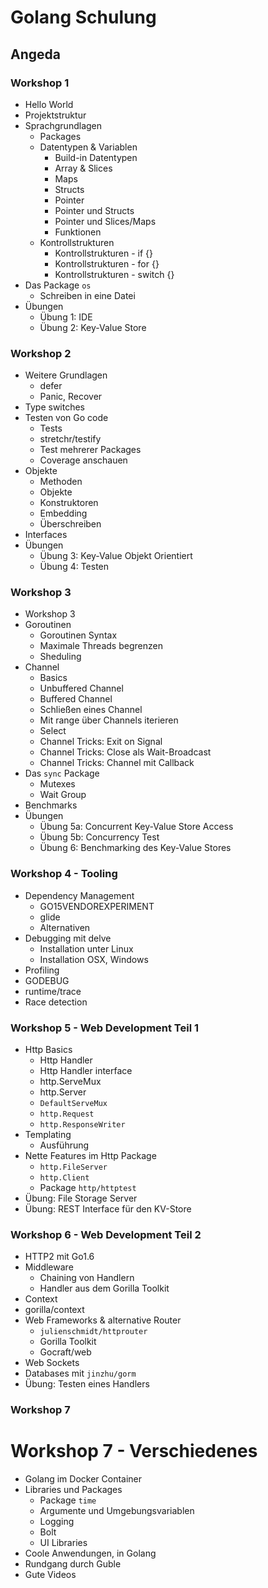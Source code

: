 # Golang Schulung

## Angeda

### Workshop 1
- Hello World
- Projektstruktur
- Sprachgrundlagen
  - Packages
  - Datentypen & Variablen
    - Build-in Datentypen
    - Array & Slices
    - Maps
    - Structs
    - Pointer
    - Pointer und Structs
    - Pointer und Slices/Maps
    - Funktionen
  - Kontrollstrukturen
    - Kontrollstrukturen - if {}
    - Kontrollstrukturen - for {}
    - Kontrollstrukturen - switch {}
- Das Package `os`
  - Schreiben in eine Datei
- Übungen
  - Übung 1: IDE
  - Übung 2: Key-Value Store

### Workshop 2
- Weitere Grundlagen
  - defer
  - Panic, Recover
- Type switches
- Testen von Go code
  - Tests
  - stretchr/testify
  - Test mehrerer Packages
  - Coverage anschauen
- Objekte
  - Methoden
  - Objekte
  - Konstruktoren
  - Embedding
  - Überschreiben
- Interfaces
- Übungen
  - Übung 3: Key-Value Objekt Orientiert
  - Übung 4: Testen

### Workshop 3
- Workshop 3
- Goroutinen
  - Goroutinen Syntax
  - Maximale Threads begrenzen
  - Sheduling
- Channel
  - Basics
  - Unbuffered Channel
  - Buffered Channel
  - Schließen eines Channel
  - Mit range über Channels iterieren
  - Select
  - Channel Tricks: Exit on Signal
  - Channel Tricks: Close als Wait-Broadcast
  - Channel Tricks: Channel mit Callback
- Das `sync` Package
  - Mutexes
  - Wait Group
- Benchmarks
- Übungen
  - Übung 5a: Concurrent Key-Value Store Access
  - Übung 5b: Concurrency Test
  - Übung 6: Benchmarking des Key-Value Stores

### Workshop 4 - Tooling
- Dependency Management
  - GO15VENDOREXPERIMENT
  - glide
  - Alternativen
- Debugging mit delve
  - Installation unter Linux
  - Installation OSX, Windows
- Profiling
- GODEBUG
- runtime/trace
- Race detection

### Workshop 5 - Web Development Teil 1
- Http Basics
  - Http Handler 
  - Http Handler interface
  - http.ServeMux
  - http.Server
  - `DefaultServeMux`
  - `http.Request`
  - `http.ResponseWriter`
- Templating
  - Ausführung
- Nette Features im Http Package
  - `http.FileServer`
  - `http.Client`
  - Package `http/httptest`
- Übung: File Storage Server
- Übung: REST Interface für den KV-Store

### Workshop 6 - Web Development Teil 2
- HTTP2 mit Go1.6
- Middleware
  - Chaining von Handlern
  - Handler aus dem Gorilla Toolkit
- Context
- gorilla/context
- Web Frameworks & alternative Router
  - `julienschmidt/httprouter`
  - Gorilla Toolkit
  - Gocraft/web
- Web Sockets
- Databases mit `jinzhu/gorm`
- Übung: Testen eines Handlers

### Workshop 7


# Workshop 7 - Verschiedenes
- Golang im Docker Container
- Libraries und Packages
  - Package `time`
  - Argumente und Umgebungsvariablen
  - Logging
  - Bolt
  - UI Libraries
- Coole Anwendungen, in Golang
- Rundgang durch Guble
- Gute Videos

